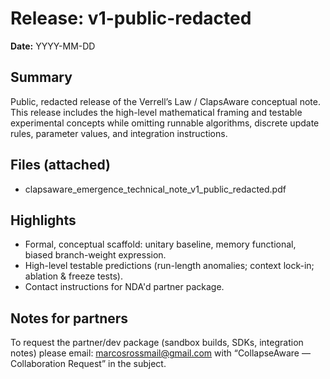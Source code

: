 # Release: v1-public-redacted
**Date:** YYYY-MM-DD

## Summary
Public, redacted release of the Verrell’s Law / ClapsAware conceptual note. This release includes the high-level mathematical framing and testable experimental concepts while omitting runnable algorithms, discrete update rules, parameter values, and integration instructions.

## Files (attached)
- clapsaware_emergence_technical_note_v1_public_redacted.pdf

## Highlights
- Formal, conceptual scaffold: unitary baseline, memory functional, biased branch-weight expression.  
- High-level testable predictions (run-length anomalies; context lock-in; ablation & freeze tests).  
- Contact instructions for NDA'd partner package.

## Notes for partners
To request the partner/dev package (sandbox builds, SDKs, integration notes) please email: marcosrossmail@gmail.com with “CollapseAware — Collaboration Request” in the subject.

